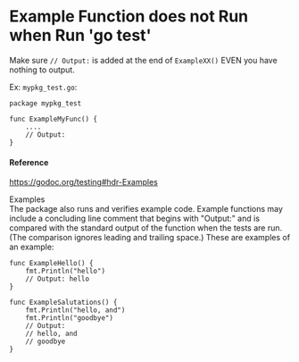 
# Example Function does not Run when Run 'go test'

Make sure `// Output:` is added at the end of `ExampleXX()` EVEN you have nothing to output.  

Ex: `mypkg_test.go`:  
 
    package mypkg_test

    func ExampleMyFunc() {
        ....
        // Output:
    }

#### Reference

<https://godoc.org/testing#hdr-Examples>  

Examples  
The package also runs and verifies example code. Example functions may include a concluding line comment that begins with "Output:" and is compared with the standard output of the function when the tests are run. (The comparison ignores leading and trailing space.) These are examples of an example:

    func ExampleHello() {
        fmt.Println("hello")
        // Output: hello
    }

    func ExampleSalutations() {
        fmt.Println("hello, and")
        fmt.Println("goodbye")
        // Output:
        // hello, and
        // goodbye
    }